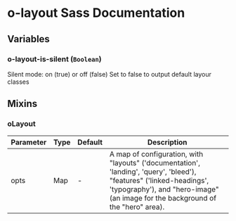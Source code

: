 # o-layout Sass Documentation
## Variables
### o-layout-is-silent (`Boolean`)
Silent mode: on (true) or off (false)
Set to false to output default layour classes


## Mixins
### oLayout


| Parameter | Type | Default | Description |
| ---- | ---- | ------- | ----------- |
| opts | Map | - |A map of configuration, with "layouts" ('documentation', 'landing', 'query', 'bleed'), "features" ('linked-headings', 'typography'), and  "hero-image" (an image for the background of the "hero" area). |
